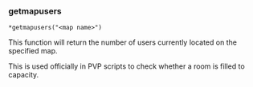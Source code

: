 ### getmapusers
```
*getmapusers("<map name>")
```

This function will return the number of users currently located on the specified
map.

This is used officially in PVP scripts to check whether a room is filled to capacity.
